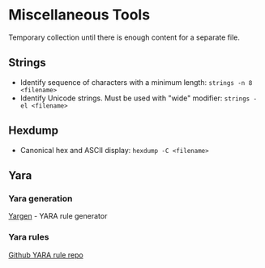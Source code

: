 # Miscellaneous Tools
Temporary collection until there is enough content for a separate file.

## Strings
* Identify sequence of characters with a minimum length: `strings -n 8 <filename>`
* Identify Unicode strings. Must be used with "wide" modifier: `strings -el <filename>`

## Hexdump
* Canonical hex and ASCII display: `hexdump -C <filename>`

## Yara

### Yara generation
[Yargen](https://github.com/Neo23x0/yarGen) - YARA rule generator

### Yara rules
[Github YARA rule repo](https://github.com/Yara-Rules/rules)

